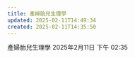 ```yaml
---
title: 產婦胎兒生理學
updated: 2025-02-11T14:49:34
created: 2025-02-11T14:35:50
---
```


產婦胎兒生理學
2025年2月11日
下午 02:35
